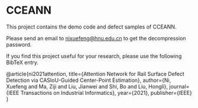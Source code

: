 # CCEANN
This project contains the demo code and defect samples of CCEANN. 

Please send an email to nixuefeng@hnu.edu.cn to get the decompression password.

If you find this project useful for your research, please use the following BibTeX entry.

@article{ni2021attention,
  title={Attention Network for Rail Surface Defect Detection via CASIoU-Guided Center-Point Estimation},
  author={Ni, Xuefeng and Ma, Ziji and Liu, Jianwei and Shi, Bo and Liu, Hongli},
  journal={IEEE Transactions on Industrial Informatics},
  year={2021},
  publisher={IEEE}
}

